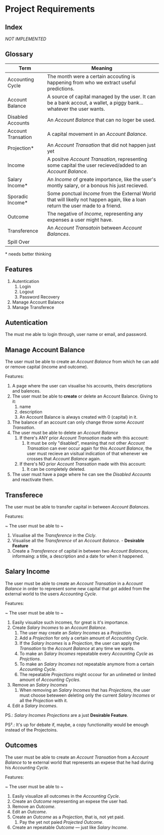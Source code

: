 # Project Requirements

## Index

_NOT IMPLEMENTED_

## Glossary

| Term               | Meaning                                                                                                                          |
| ------------------ | -------------------------------------------------------------------------------------------------------------------------------- |
| Accounting Cycle   | The month were a certain accouting is happening from who we extract useful predictions.                                          |
| Account Balance    | A source of capital managed by the user. It can be a bank accout, a wallet, a piggy bank... whatever the user wants.             |
| Disabled Accounts  | An _Account Balance_ that can no loger be used.                                                                                  |
| Account Transation | A capital movement in an _Account Balance_.                                                                                      |
| Projection\*       | An _Account Transation_ that did not happen just yet                                                                             |
| Income             | A positve _Account Transation_, representing some capital the user recieved/added to an _Account Balance_.                       |
| Salary Income\*    | An _Income_ of greate importance, like the user's montly salary, or a bonous his just recieved.                                  |
| Sporadic Income\*  | Some ponctual _Income_ from the External World that will likelly not happen again, like a loan return the user made to a friend. |
| Outcome            | The negative of _Income_, representing any expenses a user might have.                                                           |
| Transference       | An _Account Transatoin_ between _Account Balances_.                                                                              |
| Spill Over         |                                                                                                                                  |

\* needs better thinking

## Features

1. Autentication
   1. Login
   1. Logout
   1. Password Recovery
1. Manage Account Balance
1. Manage Transferece

## Autentication

The must me able to login through, user name or email, and password.

## Manage Account Balance

The user must be able to create an _Account Balance_ from which he can add or remove capital (income and outcome).

Features:

1. A page where the user can visualise his accounts, theirs descriptions and balences.
1. The user must be able to **create** or delete an Account Balance. Giving to it:
   1. name
   1. description
   1. An Account Balance is always created with 0 (capital) in it.
1. The balance of an account can only change throw some _Account Transation_.
1. The user must be able to delete an _Account Balance_
   1. If there's ANY prior _Account Transation_ made with this account:
      1. It must be only "disabled", meaning that not other _Account Transation_ can ever occur again for this _Account Balance_, the user must recieve an visitual indication of that whenever we crosses that _Account Balance_ again.
   1. If there's NO prior _Account Transation_ made with this account:
      1. It can be completely deleted.
1. The user must have a page where he can see the _Disabled Accounts_ and reactivate them.

## Transferece

The user must be able to transfer capital in between _Account Balances_.

Features:

~ The user must be able to ~

1. Visualise all the _Transference_ in the _Cicly_.
1. Visualise all the _Transference_ of an _Account Balance_. - **Desirable Feature**
1. Create a _Transference_ of capital in between two _Account Balances_, informaing: a title, a description and a date for when it happened.

## Salary Income

The user must be able to create an _Account Transation_ in a _Account Balance_ in order to represent some new capital that got added from the external world to the users _Accounting Cycle_.

Features:

~ The user must be able to ~

1. Easily visualize such incomes, for great is it's importance.
1. Create _Salary Incomes_ to an _Account Balance_.
   1. The user may create an _Salary Incomes_ as a _Projection_.
   1. Add a _Projection_ for only a certain amount of _Accounting Cycle_.
   1. If the _Salary Incomes_ is a _Projection_, the user can apply the _Transation_ to the _Account Balance_ at any time we wants.
   1. To make an _Salary Incomes_ repeatable every _Accounting Cycle_ as _Projctions_.
   1. To make an _Salary Incomes_ not repeatable anymore from a certain _Accounting Cycle_.
   1. The repeatable _Projections_ might occour for an unlimeted or limited amount of _Accounting Cycles_.
1. Remove an _Salary Incomes_
   1. When removing an _Salary Incomes_ that has _Projections_, the user must choose beteween deleting only the current _Salary Incomes_ or all the _Projection_ with it.
1. Edit a _Salary Incomes_.

PS.: _Salary Incomes_ _Projections_ are a just **Desirable Feature**.

PS².: It's up for debate if, maybe, a copy functionality would be enough instead of the Projectoins.

## Outcomes

The user must be able to create an _Account Transation_ from a _Account Balance_ to te external world that represents an expese that he had during his _Accounting Cycle_.

Features:

~ The user must be able to ~

1. Easily visualize all outcomes in the _Accounting Cycle_.
1. Create an _Outcome_ representing an expese the user had.
1. Remove an _Outcome_.
1. Edit an _Outcome_.
1. Create an _Outcome_ as a _Projection_, that is, not yet paid.
   1. Pay the yet not paied _Projected_ _Outcome_.
1. Create an repeatable _Outcome_ — just like _Salary Income_.
<!-- 1. ciar gasto com parâmetro e expressão -->
